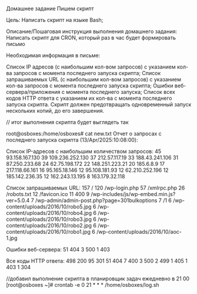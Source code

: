 Домашнее задание
Пишем скрипт

Цель:
Написать скрипт на языке Bash;

Описание/Пошаговая инструкция выполнения домашнего задания:
Написать скрипт для CRON, который раз в час будет формировать письмо

Необходимая информация в письме:

Список IP адресов (с наибольшим кол-вом запросов) с указанием кол-ва запросов c момента последнего запуска скрипта;
Список запрашиваемых URL (с наибольшим кол-вом запросов) с указанием кол-ва запросов c момента последнего запуска скрипта;
Ошибки веб-сервера/приложения c момента последнего запуска;
Список всех кодов HTTP ответа с указанием их кол-ва с момента последнего запуска скрипта.
Скрипт должен предотвращать одновременный запуск нескольких копий, до его завершения.


// итог выполнения скрипта будет выглядеть так

root@osboxes:/home/osboxes# cat new.txt 
Отчет о запросах с последнего запуска скрипта (13/Apr/2025:10:08:00):

Список IP-адресов с наибольшим количеством запросов:
     45 93.158.167.130
     39 109.236.252.130
     37 212.57.117.19
     33 188.43.241.106
     31 87.250.233.68
     24 62.75.198.172
     22 148.251.223.21
     20 185.6.8.9
     17 217.118.66.161
     16 95.165.18.146
     12 95.108.181.93
     12 62.210.252.196
     12 185.142.236.35
     12 162.243.13.195
      8 163.179.32.118

Список запрашиваемых URL:
    157 /
    120 /wp-login.php
     57 /xmlrpc.php
     26 /robots.txt
     12 /favicon.ico
     11 400
      9 /wp-includes/js/wp-embed.min.js?ver=5.0.4
      7 /wp-admin/admin-post.php?page=301bulkoptions
      7 /1
      6 /wp-content/uploads/2016/10/robo5.jpg
      6 /wp-content/uploads/2016/10/robo4.jpg
      6 /wp-content/uploads/2016/10/robo3.jpg
      6 /wp-content/uploads/2016/10/robo2.jpg
      6 /wp-content/uploads/2016/10/robo1.jpg
      6 /wp-content/uploads/2016/10/aoc-1.jpg

Ошибки веб-сервера:
     51 404
      3 500
      1 403

Все коды HTTP ответа:
    498 200
     95 301
     51 404
      7 400
      3 500
      2 499
      1 405
      1 403
      1 304

//добавил выполнение скрипта в планировщик задач ежедневно в 21 00
[root@osboxes ~]# crontab -e 
0 21 * * * /home/osboxes/log.sh